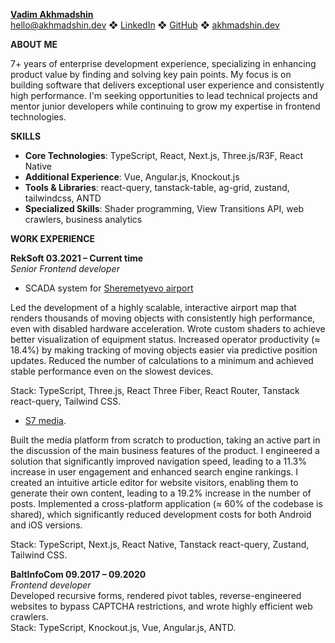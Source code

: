 [**Vadim Akhmadshin**](https://www.linkedin.com/in/akhmadshin/)  
[hello@akhmadshin.dev](mailto:hello@akhmadshin.dev) ❖ [LinkedIn](https://www.linkedin.com/in/akhmadshin/) ❖ [GitHub](https://github.com/akhmadshin) ❖ [akhmadshin.dev](https://akhmadshin.dev/)

**ABOUT ME**

7+ years of enterprise development experience, specializing in enhancing product value by finding and solving key pain points. My focus is on building software that delivers exceptional user experience and consistently high performance. I'm seeking opportunities to lead technical projects and mentor junior developers while continuing to grow my expertise in frontend technologies.

**SKILLS**

* **Core Technologies**: TypeScript, React, Next.js, Three.js/R3F, React Native
* **Additional Experience**: Vue, Angular.js, Knockout.js
* **Tools & Libraries**: react-query, tanstack-table, ag-grid, zustand, tailwindcss, ANTD
* **Specialized Skills**: Shader programming, View Transitions API, web crawlers, business analytics

**WORK EXPERIENCE**

**RekSoft           							    		       03.2021 – Current time**  
*Senior Frontend developer*

* SCADA system for [Sheremetyevo airport](https://www.svo.aero/en/main)

Led the development of a highly scalable, interactive airport map that renders thousands of moving objects with consistently high performance, even with disabled hardware acceleration. Wrote custom shaders to achieve better visualization of equipment status. Increased operator productivity (≈ 18.4%) by making tracking of moving objects easier via predictive position updates. Reduced the number of calculations to a minimum and achieved stable performance even on the slowest devices.

Stack: TypeScript, Three.js, React Three Fiber, React Router, Tanstack react-query, Tailwind CSS.

* [S7 media](https://media.s7.ru/).

Built the media platform from scratch to production, taking an active part in the discussion of the main business features of the product. I engineered a solution that significantly improved navigation speed, leading to a 11.3% increase in user engagement and enhanced search engine rankings. I created an intuitive article editor for website visitors, enabling them to generate their own content, leading to a 19.2% increase in the number of posts. Implemented a cross-platform application (≈ 60% of the codebase is shared), which significantly reduced development costs for both Android and iOS versions.

Stack: TypeScript, Next.js, React Native, Tanstack react-query, Zustand, Tailwind CSS.

**BaltInfoCom									          	   	09.2017 – 09.2020**  
*Frontend developer*										     	         
Developed recursive forms, rendered pivot tables, reverse-engineered websites to bypass CAPTCHA restrictions, and wrote highly efficient web crawlers.  
Stack: TypeScript, Knockout.js, Vue, Angular.js, ANTD.